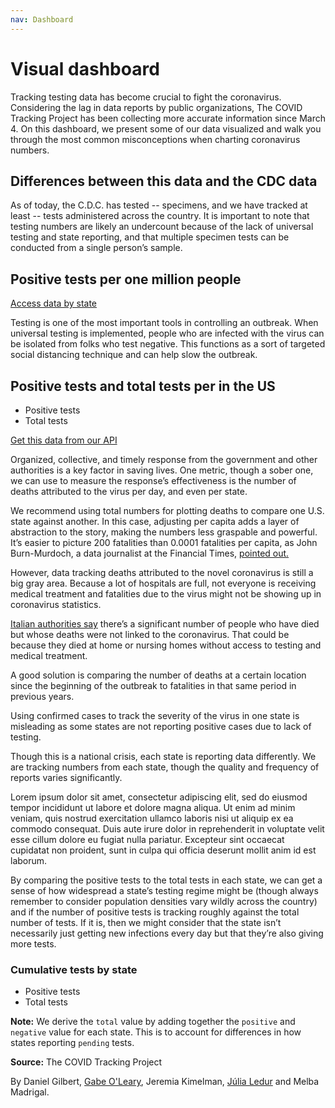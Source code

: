 ```yaml
---
nav: Dashboard
---
```


<div class="dashboard">
  <div class="title-container">
    <h1 class="title">Visual dashboard</h1>
    <p>Tracking testing data has become crucial to fight the coronavirus. Considering the lag in data reports by public organizations, The COVID Tracking Project has been collecting more accurate information since March 4. On this dashboard, we present some of our data visualized and walk you through the most common misconceptions when charting coronavirus numbers.</p>

  </div>

  <div class="side-by-side">
    <div class="graphic-text">
      <h2 class="chart-hed">Differences between this data and the CDC data</h2>
      <p>As of today, the C.D.C. has tested <span id="cdc-specimen-count">--</span> specimens, and we have tracked at least <span id="project-total-count">--</span> tests administered across the country. It is important to note that testing numbers are likely an undercount because of the lack of universal testing and state reporting, and that multiple specimen tests can be conducted from a single person’s sample.</p>
    </div>
    <div class="graphic" id="cdc-comparison-chart-container">
      <div class="cdc-comparison-chart" id="cdc-test-chart"></div>
      <div class="cdc-comparison-chart" id="ct-test-chart"></div>
    </div>
  </div>

  <div class="map-container">
    <h2 class="chart-hed">Positive tests per one million people</h2>
    <div class="map-column">
      <div id="map-legend"></div>
      <div class="map" title="State Positive Cases / million people" id="state-map"></div>
    </div>
  </div>

  <p class="a11y-only">
    <a href="/data">Access data by state</a>
  </p>

  <div class="side-by-side">
    <div class="graphic-text">
      <p>Testing is one of the most important tools in controlling an outbreak. When universal testing is implemented, people who are infected with the virus can be isolated from folks who test negative. This functions as a sort of targeted social distancing technique and can help slow the outbreak.</p>
    </div>
    <div class="graphic" id="chart-daily-positive-total">
      <h2 class="chart-hed">Positive tests and total tests per in the US</h2>
      <ul class="chart-legend chart-dek">
        <li><span class="chart-legend-positive-color"></span> Positive tests</li>
        <li><span class="chart-legend-total-color"></span> Total tests</li>
      </ul>
      <div class="chart"></div>
      <div class="chart-api-note">
        <p>
          <a href="https://covidtracking.com/api/us/daily">Get this data from our API</a>
        </p>
      </div>
    </div>
  </div>
  <div class="side-by-side">
    <div class="graphic" id="chart-daily-death-total"></div>
    <div class="graphic-text">
      <p>Organized, collective, and timely response from the government and other authorities is a key factor in saving lives. One metric, though a sober one, we can use to measure the response’s effectiveness is the number of deaths attributed to the virus per day, and even per state.</p>
       <p>We recommend using total numbers for plotting deaths to compare one U.S. state against another. In this case, adjusting per capita adds a layer of abstraction to the story, making the numbers less graspable and powerful. It’s easier to picture 200 fatalities than 0.0001 fatalities per capita, as John Burn-Murdoch, a data journalist at the Financial Times, <a href="https://twitter.com/jburnmurdoch/status/1242904971311529985">pointed out.</a></p>
      <p>However, data tracking deaths attributed to the novel coronavirus is still a big gray area. Because a lot of hospitals are full, not everyone is receiving medical treatment and fatalities due to the virus might not be showing up in coronavirus statistics.</p>
      <p><a href="https://www.reuters.com/article/us-health-coronavirus-italy-homes-insigh/uncounted-among-coronavirus-victims-deaths-sweep-through-italys-nursing-homes-idUSKBN2152V0">Italian authorities say</a> there’s a significant number of people who have died but whose deaths were not linked to the coronavirus. That could be because they died at home or nursing homes without access to testing and medical treatment.</p>
      <p>A good solution is comparing the number of deaths at a certain location since the beginning of the outbreak to fatalities in that same period in previous years.</p>
      <p>Using confirmed cases to track the severity of the virus in one state is misleading as some states are not reporting positive cases due to lack of testing.</p>
    </div>
  </div>
  <div class="side-by-side">
    <div class="graphic-text">
       <p>Though this is a national crisis, each state is reporting data differently. We are tracking numbers from each state, though the quality and frequency of reports varies significantly.</p>
      <p>
        Lorem ipsum dolor sit amet, consectetur adipiscing elit, sed do eiusmod tempor incididunt ut labore et dolore magna aliqua. Ut enim ad minim veniam, quis nostrud exercitation ullamco laboris nisi ut aliquip ex ea commodo consequat. Duis aute irure dolor in reprehenderit in voluptate velit esse cillum dolore eu fugiat nulla pariatur. Excepteur sint occaecat cupidatat non proident, sunt in culpa qui officia deserunt mollit anim id est laborum.
      </p>
    </div>
    <div class="graphic" id="chart-states-current-death-total"></div>    
  </div>  
  <div id="chart-state-small-multiples">
    <p>By comparing the positive tests to the total tests in each state, we can get a sense of how widespread a state’s testing regime might be (though always remember to consider population densities vary wildly across the country) and if the number of positive tests is tracking roughly against the total number of tests. If it is, then we might consider that the state isn’t necessarily just getting new infections every day but that they’re also giving more tests.</p>
    <h3 class="chart-hed">Cumulative tests by state</h3>
    <ul class="chart-legend chart-dek">
      <li><span id="small-multiples-positive-legend"></span> Positive tests</li>
      <li><span id="small-multiples-total-legend"></span> Total tests</li>
    </ul>
    <div class="charts"><!-- where the graphics end up --></div>
    <div class="charts-notes">
      <p><strong>Note:</strong> We derive the <code>total</code> value by adding together the <code>positive</code> and <code>negative</code> value for each state. This is to account for differences in how states reporting <code>pending</code> tests.</p>
      <p><strong>Source:</strong> The COVID Tracking Project</p>
    </div>
    <div class="by-line">By Daniel Gilbert, <a href="https://gabeoleary.com">Gabe O'Leary</a>, Jeremia Kimelman, <a href="https://julialedur.com.br">Júlia Ledur</a> and Melba Madrigal.</div>
  </div>
</div>

<script src="/_assets/js/d3.js"></script>
<script src="/_assets/js/d3-area-chart.js"></script>
<script src="/_assets/js/d3-bar-chart.js"></script>
<script src="/_assets/js/d3-legend.js"></script>
<script src="/_assets/js/britecharts.js"></script>

<!-- map resources -->
<link rel="stylesheet" href="https://unpkg.com/leaflet@1.6.0/dist/leaflet.css"
   integrity="sha512-xwE/Az9zrjBIphAcBb3F6JVqxf46+CDLwfLMHloNu6KEQCAWi6HcDUbeOfBIptF7tcCzusKFjFw2yuvEpDL9wQ=="
   crossorigin=""/>
<script src="https://unpkg.com/leaflet@1.6.0/dist/leaflet.js"
   integrity="sha512-gZwIG9x3wUXg2hdXF6+rVkLF/0Vi9U8D2Ntg4Ga5I5BZpVkVxlJWbSQtXPSiUTtC0TjtGOmxa1AJPuV0CPthew=="
   crossorigin=""></script>
<script src="https://cdn.jsdelivr.net/npm/@turf/turf@5/turf.min.js"></script>

<!-- scripts below are for Albers US map projections (currently unused) -->
<!--
<script src="https://unpkg.com/proj4leaflet@1.0.2/src/proj4leaflet.js"></script>
<script src="https://unpkg.com/proj4@2.6.0/dist/proj4-src.js"></script>
-->

<link rel="stylesheet" href="/_assets/css/_dashboard.css" >
<script src="/_assets/js/dashboard-charts.js"></script>
<script src="/_assets/js/dashboard-map.js"></script>
